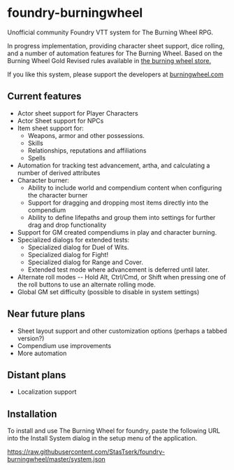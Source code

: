 # foundry-burningwheel
Unofficial community Foundry VTT system for The Burning Wheel RPG.

In progress implementation, providing character sheet support, dice rolling, and a number of automation features for The Burning Wheel.
Based on the Burning Wheel Gold Revised rules available in [the burning wheel store.](https://www.burningwheel.com/burning-wheel-gold-revised/)

If you like this system, please support the developers at [burningwheel.com](https://www.burningwheel.com/)

## Current features
- Actor sheet support for Player Characters
- Actor Sheet support for NPCs
- Item sheet support for:
  - Weapons, armor and other possessions.
  - Skills
  - Relationships, reputations and affiliations
  - Spells
- Automation for tracking test advancement, artha, and calculating a number of derived attributes
- Character burner:
  - Ability to include world and compendium content when configuring the character burner
  - Support for dragging and dropping most items directly into the compendium
  - Ability to define lifepaths and group them into settings for further drag and drop functionality
- Support for GM created compendiums in play and character burning.
- Specialized dialogs for extended tests:
  - Specialized dialog for Duel of Wits.
  - Specialized dialog for Fight!
  - Specialized dialog for Range and Cover.
  - Extended test mode where advancement is deferred until later.
- Alternate roll modes -- Hold Alt, Ctrl/Cmd, or Shift when pressing one of the roll buttons to use an alternate rolling mode.
- Global GM set difficulty (possible to disable in system settings)

## Near future plans
- Sheet layout support and other customization options (perhaps a tabbed version?)
- Compendium use improvements
- More automation

## Distant plans
- Localization support

## Installation
To install and use The Burning Wheel for foundry, paste the following URL into the Install System dialog in the setup menu of the application.

https://raw.githubusercontent.com/StasTserk/foundry-burningwheel/master/system.json
